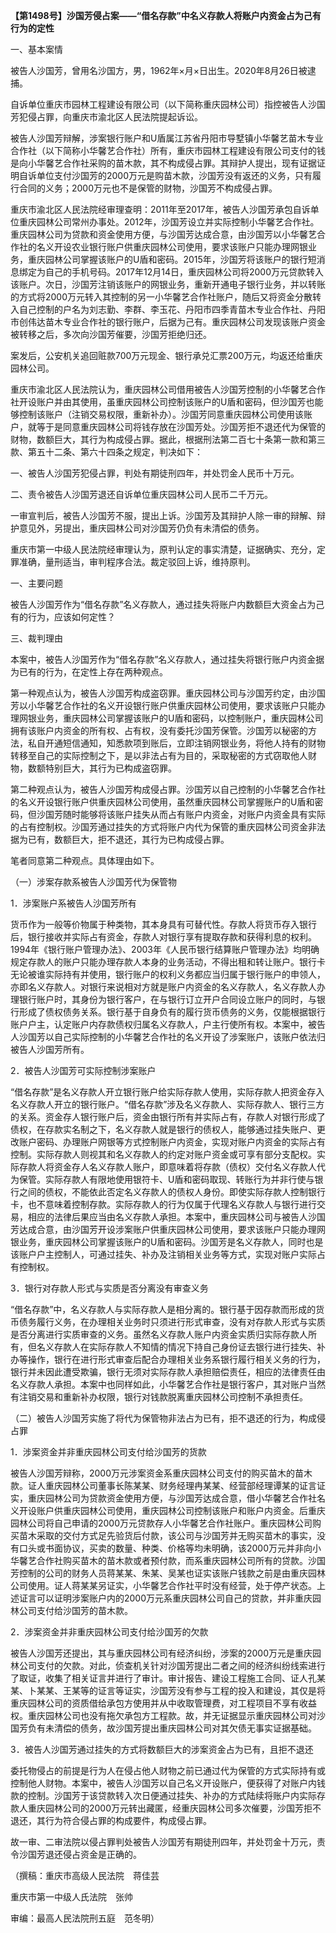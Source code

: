 **【第1498号】沙国芳侵占案——“借名存款”中名义存款人将账户内资金占为己有行为的定性**

一、基本案情

被告人沙国芳，曾用名沙国方，男，1962年×月×日出生。2020年8月26日被逮捕。

自诉单位重庆市园林工程建设有限公司（以下简称重庆园林公司）指控被告人沙国芳犯侵占罪，向重庆市渝北区人民法院提起诉讼。

被告人沙国芳辩解，涉案银行账户和U盾属江苏省丹阳市导墅镇小华馨艺苗木专业合作社（以下简称小华馨艺合作社）所有，重庆市园林工程建设有限公司支付的钱是向小华馨艺合作社采购的苗木款，其不构成侵占罪。其辩护人提出，现有证据证明自诉单位支付沙国芳的2000万元是购苗木款，沙国芳没有返还的义务，只有履行合同的义务；2000万元也不是保管的财物，沙国芳不构成侵占罪。

重庆市渝北区人民法院经审理查明：2011年至2017年，被告人沙国芳承包自诉单位重庆园林公司常州办事处。2012年，沙国芳设立并实际控制小华馨艺合作社。重庆园林公司为贷款和资金使用方便，与沙国芳达成合意，由沙国芳以小华馨艺合作社的名义开设农业银行账户供重庆园林公司使用，要求该账户只能办理网银业务，重庆园林公司掌握该账户的U盾和密码。2015年，沙国芳将该账户的银行短消息绑定为自己的手机号码。2017年12月14日，重庆园林公司将2000万元贷款转入该账户。次日，沙国芳注销该账户的网银业务，重新开通电子银行业务，并以转账的方式将2000万元转入其控制的另一小华馨艺合作社账户，随后又将资金分散转入自己控制的户名为刘志勤、李群、李玉花、丹阳市四季青苗木专业合作社、丹阳市创伟达苗木专业合作社的银行账户，后据为己有。重庆园林公司发现该账户资金被转移之后，多次向沙国芳催要，沙国芳拒绝归还。

案发后，公安机关追回赃款700万元现金、银行承兑汇票200万元，均返还给重庆园林公司。

重庆市渝北区人民法院认为，重庆园林公司借用被告人沙国芳控制的小华馨艺合作社开设账户并由其使用，虽重庆园林公司控制该账户的U盾和密码，但沙国芳也能够控制该账户（注销交易权限，重新补办）。沙国芳同意重庆园林公司使用该账户，就等于是同意重庆园林公司将钱存放在沙国芳处。沙国芳拒不退还代为保管的财物，数额巨大，其行为构成侵占罪。据此，根据刑法第二百七十条第一款和第三款、第五十二条、第六十四条之规定，判决如下：

一、被告人沙国芳犯侵占罪，判处有期徒刑四年，并处罚金人民币十万元。

二、责令被告人沙国芳退还自诉单位重庆园林公司人民币二千万元。

一审宣判后，被告人沙国芳不服，提出上诉。沙国芳及其辩护人除一审的辩解、辩护意见外，另提出，重庆园林公司对沙国芳仍负有未清偿的债务。

重庆市第一中级人民法院经审理认为，原判认定的事实清楚，证据确实、充分，定罪准确，量刑适当，审判程序合法。裁定驳回上诉，维持原判。

一、主要问题

被告人沙国芳作为“借名存款”名义存款人，通过挂失将账户内数额巨大资金占为己有的行为，应该如何定性？

三、裁判理由

本案中，被告人沙国芳作为“借名存款”名义存款人，通过挂失将银行账户内资金据为已有的行为，在定性上存在两种观点。

第一种观点认为，被告人沙国芳构成盗窃罪。重庆园林公司与沙国芳约定，由沙国芳以小华馨艺合作社的名义开设银行账户供重庆园林公司使用，要求该账户只能办理网银业务，重庆园林公司掌握该账户的U盾和密码，以控制账户，重庆园林公司拥有该账户内资金的所有权、占有权，没有委托沙国芳保管。沙国芳以秘密的方法，私自开通短信通知，知悉款项到账后，立即注销网银业务，将他人持有的财物转移至自己的实际控制之下，是以非法占有为目的，采取秘密的方式窃取他人财物，数额特别巨大，其行为已构成盗窃罪。

第二种观点认为，被告人沙国芳构成侵占罪。沙国芳以自己控制的小华馨艺合作社的名义开设银行账户供重庆园林公司使用，虽然重庆园林公司掌握账户的U盾和密码，但沙国芳随时能够将该账户挂失从而占有账户内资金，对账户内资金具有实际的占有控制权。沙国芳通过挂失的方式将账户内代为保管的重庆园林公司资金非法据为已有，数额巨大，拒不退还，其行为已构成侵占罪。

笔者同意第二种观点。具体理由如下。

（一）涉案存款系被告人沙国芳代为保管物

1．涉案账户系被告人沙国芳所有

货币作为一般等价物属于种类物，其本身具有可替代性。存款人将货币存入银行后，银行接收并实际占有资金，存款人对银行享有提取存款和获得利息的权利。1994年《银行账户管理办法》、2003年《人民币银行结算账户管理办法》均明确规定存款人的账户只能办理存款人本身的业务活动，不得出租和转让账户。银行卡无论被谁实际持有并使用，银行账户的权利义务都应当归属于银行账户的申领人，亦即名义存款人。对银行来说相对方就是账户内资金的名义存款人，名义存款人办理银行账户时，其身份为银行客户，在与银行订立开户合同设立账户的同时，与银行形成了债权债务关系。银行基于自身负有的履行货币债务的义务，仅能根据银行账户户主，认定账户内存款债权归属名义存款人，户主行使所有权。本案中，被告人沙国芳以自己实际控制的小华馨艺合作社的名义开设了涉案账户，该账户依法归被告人沙国芳所有。

2．被告人沙国芳可实际控制涉案账户

“借名存款”是名义存款人开立银行账户给实际存款人使用，实际存款人把资金存入名义存款人开立的银行账户。“借名存款”涉及名义存款人、实际存款人、银行三方的关系。资金存人银行账户后，资金由银行所有并实际占有，存款人对银行形成了债权，在存款实名制之下，名义存款人就是银行的债权人，能够通过挂失账户、更改账户密码、办理账户网银等方式控制账户内资金，实现对账户内资金的实际占有控制。实际存款人则视其和名义存款人的约定对账户资金或可享有部分支配权。实际存款人将资金存人名义存款人账户，即意味着将存款（债权）交付名义存款人代为保管。实际存款人有限地使用银符卡、U盾和密码取现、转账行为并非行使与银行之间的债权，不能依此否定名义存款人的债权人身份。即使实际存款人控制银行卡，也不意味着控制存款。实际存款人的行为仅属于代理名义存款人与银行进行交易，相应的法律后果应当由名义存款人承担。本案中，重庆园林公司与被告人沙国芳达成合意，由沙国芳开设涉案账户供重庆园林公司使用，要求该账户只能办理网银业务，重庆园林公司掌握该账户的U盾和密码。沙国芳是名义存款人，同时也是该账户户主控制人，可通过挂失、补办及注销相关业务等方式，实现对账户实际占有控制权。

3．银行对存款人形式与实质是否分离没有审查义务

“借名存款”中，名义存款人与实际存款人是相分离的。银行基于因存款而形成的货币债务履行义务，在办理相关业务时只须进行形式审查，没有对存款人形式与实质是否分离进行实质审查的义务。虽然名义存款人账户内资金实质归实际存款人所有，但名义存款人在实际存款人不知情的情况下持自己身份证去银行进行挂失、补办等操作，银行在进行形式审查后配合办理相关业务系银行履行相关义务的行为，银行并未因此遭受欺骗，银行无须对实际存款人承担赔偿责任，相应的法律责任由名义存款人承担。本案中也同样如此，小华馨艺合作社是银行客户，其对账户当然有注销交易和重新补办权限，银行对钱款脱离重庆园林公司控制不承担责任。

（二）被告人沙国芳实施了将代为保管物非法占为已有，拒不退还的行为，构成侵占罪

1．涉案资金并非重庆园林公司支付给沙国芳的货款

被告人沙国芳辩称，2000万元涉案资金系重庆园林公司支付的购买苗木的苗木款。证人重庆园林公司董事长陈某某、财务经理冉某某、经营部经理谭某的证言证实，重庆园林公司为贷款资金使用方便，与沙国芳达成合意，借小华馨艺合作社名义开设账户供重庆园林公司使用，重庆园林公司控制该账户和账户内资金。后重庆园林公司将自己申请的2000万元贷款存人小华馨艺合作社账户。重庆园林公司购买苗木采取的交付方式足先验货后付款，该公司与沙国芳并无购买苗木的事实，没有口头或书面协议，买卖的数量、种类、价格等均未明确，该2000万元并非向小华馨艺合作社购买苗木的苗木款或者预付款，而系重庆园林公司所有的贷款。沙国芳控制的公司的财务人员蒋某某、朱某、吴某也证实该账户钱款之前是由重庆园林公司使用。证人蒋某某另证实，小华馨艺合作社平时没有经营，处于停产状态。上述证言可以证明涉案账户内的2000万元系重庆园林公司自己的贷款，并非重庆园林公司支付给沙国芳的苗木款。

2．涉案资金并非重庆园林公司支付给沙国芳的欠款

被告人沙国芳还提出，其与重庆园林公司有经济纠纷，涉案的2000万元是重庆园林公司支付的欠款。对此，侦查机关针对沙国芳提出二者之间的经济纠纷线索进行了取证，收集了相关证言并进行了审计。审计报告、建设工程施工合同、证人孔某某、卜某某、王某等的证言等证实，沙国芳没有参与工程的投入和建设，其仅是将重庆园林公司的资质借给承包方使用并从中收取管理费，对工程项目不享有收益权。重庆园林公司也没有拖欠承包方工程款。故，并无证据显示重庆园林公司对沙国芳负有未清偿的债务，故沙国芳提出重庆园林公司对其欠债无事实证据基础。

3．被告人沙国芳通过挂失的方式将数额巨大的涉案资金占为已有，且拒不退还

委托物侵占的前提是行为人在侵占他人财物之前已通过代为保管的方式实际持有或控制他人财物。本案中，被告人沙国芳以自己名义开设账户，便获得了对账户内钱款的控制。沙国芳于该贷款转入次日便通过挂失、补办的方式陆续将账户内实际存款人重庆园林公司的2000万元转出藏匿，经重庆园林公司多次催要，沙国芳拒不退还，其行为符合侵占罪的构成要件，构成侵占罪。

故一审、二审法院以侵占罪判处被告人沙国芳有期徒刑四年，并处罚金十万元，责令沙国芳退还侵占资金是正确的。

（撰稿：重庆市高级人民法院　蒋佳芸

重庆市第一中级人氏法院　张帅

审编：最高人民法院刑五庭　范冬明）